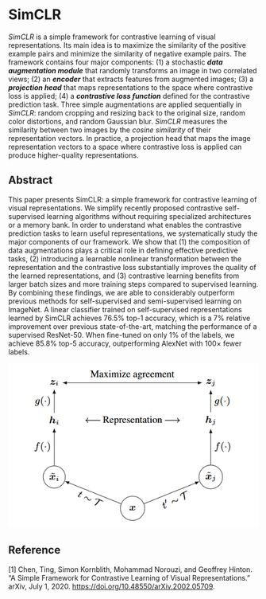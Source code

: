 # SimCLR

*SimCLR* is a simple framework for contrastive learning of visual representations. Its main idea is to maximize the similarity of the positive example pairs and minimize the similarity of negative example pairs. The framework contains four major components: (1) a stochastic ***data augmentation module*** that randomly transforms an image in two correlated views; (2) an ***encoder*** that extracts features from augmented images; (3) a ***projection head*** that maps representations to the space where contrastive loss is applied; (4) a ***contrastive loss function*** defined for the contrastive prediction task. Three simple augmentations are applied sequentially in *SimCLR*: random cropping and resizing back to the original size, random color distortions, and random Gaussian blur. *SimCLR* measures the similarity between two images by the *cosine similarity* of their representation vectors. In practice, a projection head that maps the image representation vectors to a space where contrastive loss is applied can produce higher-quality representations.



## Abstract

This paper presents SimCLR: a simple framework for contrastive learning of visual representations. We simplify recently proposed contrastive self-supervised learning algorithms without requiring specialized architectures or a memory bank. In order to understand what enables the contrastive prediction tasks to learn useful representations, we systematically study the major components of our framework. We show that (1) the composition of data augmentations plays a critical role in defining effective predictive tasks, (2) introducing a learnable nonlinear transformation between the representation and the contrastive loss substantially improves the quality of the learned representations, and (3) contrastive learning benefits from larger batch sizes and more training steps compared to supervised learning. By combining these findings, we are able to considerably outperform previous methods for self-supervised and semi-supervised learning on ImageNet. A linear classifier trained on self-supervised representations learned by SimCLR achieves 76.5% top-1 accuracy, which is a 7% relative improvement over previous state-of-the-art, matching the performance of a supervised ResNet-50. When fine-tuned on only 1% of the labels, we achieve 85.8% top-5 accuracy, outperforming AlexNet with 100× fewer labels.

![SimCLR](./assets/SimCLR.png)



## Reference

[1] Chen, Ting, Simon Kornblith, Mohammad Norouzi, and Geoffrey Hinton. “A Simple Framework for Contrastive Learning of Visual Representations.” arXiv, July 1, 2020. https://doi.org/10.48550/arXiv.2002.05709.

